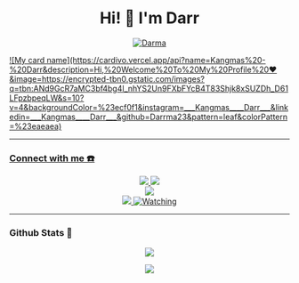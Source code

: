 <h1 align="center">Hi! 👋 I'm Darr</h1>

<p align="center">
  <a href="https://instagram.com/darrma23"><img src="http://readme-typing-svg.herokuapp.com?color=000000&center=true&vCenter=true&multiline=false&lines=Just+Normal+People+From+Indonesia.;Im+18+Years+old.;studying+to+be+a+programmer." alt="Darma">
</p>
  ![My card name](https://cardivo.vercel.app/api?name=Kangmas%20-%20Darr&description=Hi,%20Welcome%20To%20My%20Profile%20❤&image=https://encrypted-tbn0.gstatic.com/images?q=tbn:ANd9GcR7aMC3bf4bg4l_nhYS2Un9FXbFYcB4T83Shjk8xSUZDh_D61LFpzbpeqLW&s=10?v=4&backgroundColor=%23ecf0f1&instagram=___Kangmas____Darr___&linkedin=___Kangmas____Darr___&github=Darrma23&pattern=leaf&colorPattern=%23eaeaea)

------
### Connect with me ☎️
<p align="center">
  <a href="https://instagram.com/darrma23"><img src="https://img.shields.io/badge/Instagram-E4405F?style=for-the-badge&logo=instagram&logoColor=white"/> 
  <a href="https://chat.whatsapp.com/H8Ln7iZhiV5LXrC6SUK80v"><img src="https://img.shields.io/badge/WhatsApp-25D366?style=for-the-badge&logo=whatsapp&logoColor=white" /><br>
  <a href="https://youtu.be/WgeItwiifYs"><img src="https://img.shields.io/badge/YouTube-darrma23-ff0000?style=for-the-badge&logo=youtube&logoColor=ff0000&link=https://youtube.com/channel/UCdzWwbApjkyODby7_MoRYlA" /><br>
  <a name=zeeoneofc&label=VIEWS&style=flat-square&color=orange" />
  <a href="https://github.com/darrma23"><img src="https://img.shields.io/badge/-GitHub-black?style=flat-square&logo=github" /> 
  <a href="https://komarev.com/ghpvc/?username=darrma23&color=blue&style=flat-square&label=Profile+Views"><img title="Watching" src="https://komarev.com/ghpvc/?username=darrma23&color=blue&style=flat-square&label=Profile+View"></a>
</p>

------
                                                                                                                                       
### Github Stats 🚀

<p align="center"><a href="https://github.com/darrma23"><img src="https://github-readme-stats.vercel.app/api?username=darrma23&show_icons=true&theme=radical"></a></p>
<p align="center"><a href="https://github.com/darrma23"><img src="https://github-readme-stats.vercel.app/api/top-langs/?username=darrma23&theme=radical&layout=compact"></a></p> 
